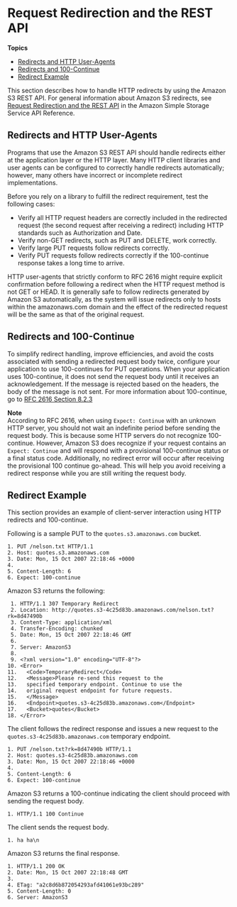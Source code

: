 # Request Redirection and the REST API<a name="RESTRedirect"></a>

**Topics**
+ [Redirects and HTTP User\-Agents](#RESTRedirectHTTPUserAgents)
+ [Redirects and 100\-Continue](#RESTRedirect100Continue)
+ [Redirect Example](#RESTRedirectExample)

This section describes how to handle HTTP redirects by using the Amazon S3 REST API\. For general information about Amazon S3 redirects, see [Request Redirection and the REST API](Redirects.md) in the Amazon Simple Storage Service API Reference\. 

## Redirects and HTTP User\-Agents<a name="RESTRedirectHTTPUserAgents"></a>

 Programs that use the Amazon S3 REST API should handle redirects either at the application layer or the HTTP layer\. Many HTTP client libraries and user agents can be configured to correctly handle redirects automatically; however, many others have incorrect or incomplete redirect implementations\. 

 Before you rely on a library to fulfill the redirect requirement, test the following cases: 
+ Verify all HTTP request headers are correctly included in the redirected request \(the second request after receiving a redirect\) including HTTP standards such as Authorization and Date\.
+ Verify non\-GET redirects, such as PUT and DELETE, work correctly\.
+ Verify large PUT requests follow redirects correctly\.
+ Verify PUT requests follow redirects correctly if the 100\-continue response takes a long time to arrive\.

 HTTP user\-agents that strictly conform to RFC 2616 might require explicit confirmation before following a redirect when the HTTP request method is not GET or HEAD\. It is generally safe to follow redirects generated by Amazon S3 automatically, as the system will issue redirects only to hosts within the amazonaws\.com domain and the effect of the redirected request will be the same as that of the original request\. 

## Redirects and 100\-Continue<a name="RESTRedirect100Continue"></a>

 To simplify redirect handling, improve efficiencies, and avoid the costs associated with sending a redirected request body twice, configure your application to use 100\-continues for PUT operations\. When your application uses 100\-continue, it does not send the request body until it receives an acknowledgement\. If the message is rejected based on the headers, the body of the message is not sent\. For more information about 100\-continue, go to [RFC 2616 Section 8\.2\.3](http://www.w3.org/Protocols/rfc2616/rfc2616-sec8.html#sec8.2.3) 

**Note**  
 According to RFC 2616, when using `Expect: Continue` with an unknown HTTP server, you should not wait an indefinite period before sending the request body\. This is because some HTTP servers do not recognize 100\-continue\. However, Amazon S3 does recognize if your request contains an `Expect: Continue` and will respond with a provisional 100\-continue status or a final status code\. Additionally, no redirect error will occur after receiving the provisional 100 continue go\-ahead\. This will help you avoid receiving a redirect response while you are still writing the request body\. 

## Redirect Example<a name="RESTRedirectExample"></a>

 This section provides an example of client\-server interaction using HTTP redirects and 100\-continue\. 

Following is a sample PUT to the `quotes.s3.amazonaws.com` bucket\.

```
1. PUT /nelson.txt HTTP/1.1
2. Host: quotes.s3.amazonaws.com
3. Date: Mon, 15 Oct 2007 22:18:46 +0000
4. 
5. Content-Length: 6
6. Expect: 100-continue
```

Amazon S3 returns the following:

```
 1. HTTP/1.1 307 Temporary Redirect
 2. Location: http://quotes.s3-4c25d83b.amazonaws.com/nelson.txt?rk=8d47490b
 3. Content-Type: application/xml
 4. Transfer-Encoding: chunked
 5. Date: Mon, 15 Oct 2007 22:18:46 GMT
 6. 
 7. Server: AmazonS3
 8. 
 9. <?xml version="1.0" encoding="UTF-8"?>
10. <Error>
11.   <Code>TemporaryRedirect</Code>
12.   <Message>Please re-send this request to the
13.   specified temporary endpoint. Continue to use the
14.   original request endpoint for future requests.
15.   </Message>
16.   <Endpoint>quotes.s3-4c25d83b.amazonaws.com</Endpoint>
17.   <Bucket>quotes</Bucket>
18. </Error>
```

The client follows the redirect response and issues a new request to the `quotes.s3-4c25d83b.amazonaws.com` temporary endpoint\.

```
1. PUT /nelson.txt?rk=8d47490b HTTP/1.1
2. Host: quotes.s3-4c25d83b.amazonaws.com
3. Date: Mon, 15 Oct 2007 22:18:46 +0000
4. 
5. Content-Length: 6
6. Expect: 100-continue
```

Amazon S3 returns a 100\-continue indicating the client should proceed with sending the request body\.

```
1. HTTP/1.1 100 Continue
```

The client sends the request body\.

```
1. ha ha\n
```

Amazon S3 returns the final response\.

```
1. HTTP/1.1 200 OK
2. Date: Mon, 15 Oct 2007 22:18:48 GMT
3. 
4. ETag: "a2c8d6b872054293afd41061e93bc289"
5. Content-Length: 0
6. Server: AmazonS3
```